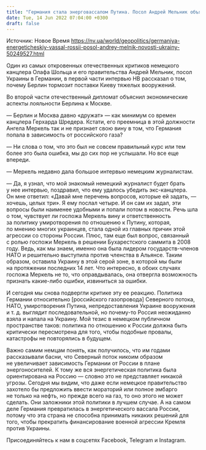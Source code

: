 ```yaml
---
title: "Германия стала энерговассалом Путина. Посол Андрей Мельник объясняет, почему Берлин так медленно освобождается от российской зависимости"
date: Tue, 14 Jun 2022 07:04:00 +0300
draft: false
---
```

Источник: Новое Время https://nv.ua/world/geopolitics/germaniya-energeticheskiy-vassal-rossii-posol-andrey-melnik-novosti-ukrainy-50249527.html


Один из самых откровенных отечественных критиков немецкого канцлера Олафа Шольца и его правительства Андрей Мельник, посол Украины в Германии, в первой части интервью НВ рассказал о том, почему Берлин тормозит поставки Киеву тяжелых вооружений.

Во второй части отечественный дипломат объяснил экономические аспекты лояльности Берлина к Москве.

— Берлин и Москва давно «дружат» — как минимум со времен канцлера Герхарда Шредера. Кстати, его преемница в этой должности Ангела Меркель так и не признает свою вину в том, что Германия попала в зависимость от российского газа?

— Ни слова о том, что это был не совсем правильный курс или тем более это была ошибка, мы до сих пор не услышали. Но все еще впереди.

— Меркель недавно дала большое интервью немецким журналистам.

— Да, я узнал, что мой знакомый немецкий журналист будет брать у нее интервью, поздравил, что ему удалось убедить экс-канцлера. Он мне ответил: «Давай мне перечень вопросов, которые ей задать, — хочешь, целых три». Я ему послал четыре. И он сам их задал, эти вопросы были наименее удобными и попали потом в новости. Речь шла о том, чувствует ли госпожа Меркель вину и ответственность за политику умиротворения по отношению к Путину, которая, по мнению многих украинцев, стала одной из главных причин этой агрессии со стороны России. Плюс, там еще был вопрос, связанный с ролью госпожи Меркель в решении Бухарестского саммита в 2008 году. Ведь, как мы знаем, именно она была лидером государств-членов НАТО и решительно выступила против членства в Альянсе. Таким образом, оставила Украину в этой серой зоне, в которой мы были на протяжении последних 14 лет. Что интересно, в обоих случаях госпожа Меркель не то, что оправдывалась, она отвергла возможность признать какие-либо ошибки, извиниться за ошибки.

И сегодня мы снова подвергли критике эту ее реакцию. Политика Германии относительно [российского газопровода] Северного потока, НАТО, умиротворения Путина, непредоставления Украине вооружения и т. д. выглядит последовательной, но почему-то Россия неожиданно взяла и напала на Украину. Мой тезис в немецком публичном пространстве таков: политика по отношению к России должна быть критически пересмотрена для того, чтобы подобные провалы, катастрофы не повторялись в будущем.

Важно самим немцам понять, как получилось, что им годами рассказывали басни, что Северный поток никоим образом не увеличивает зависимость Германии от России в плане энергоносителей. К тому же вся энергетическая политика была ориентирована на Россию — словно это не представляет никакой угрозы. Сегодня мы видим, что даже если немецкое правительство захотело бы предложить ввести мораторий или полное эмбарго не только на нефть, но прежде всего на газ, то оно этого не может сделать. Они заложники этой политики в лучшем случае. А на самом деле Германия превратилась в энергетического вассала России, потому что эта страна не способна принимать никаких решений для того, чтобы прекратить финансирование военной агрессии Кремля против Украины.

Присоединяйтесь к нам в соцсетях Facebook, Telegram и Instagram.
